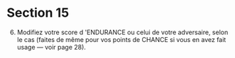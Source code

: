 # Section 15

6. Modifiez votre score d 'ENDURANCE  ou celui de votre
adversaire, selon le cas (faites de même pour vos points de
CHANCE  si vous en avez fait usage — voir page 28).